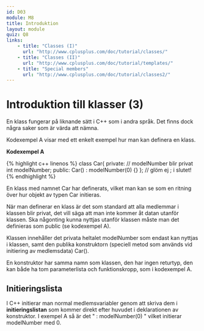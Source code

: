 ```yaml
---
id: D03
module: M8
title: Introduktion
layout: module
quiz: Q8
links:
    - title: "Classes (I)"
      url: "http://www.cplusplus.com/doc/tutorial/classes/" 
    - title: "Classes (II)"
      url: "http://www.cplusplus.com/doc/tutorial/templates/"
    - title: "Special members"
      url: "http://www.cplusplus.com/doc/tutorial/classes2/" 
---
```

# Introduktion till klasser (3)

En klass fungerar på liknande sätt i C++ som i andra språk. 
Det finns dock några saker som är värda att nämna.

Kodexempel A visar med ett enkelt exempel hur man kan definera en klass.

__Kodexempel A__

{% highlight c++ linenos %}
class Car{
private: // modelNumber blir privat
    int modelNumber;
public:
    Car() : modelNumber(0) {}
}; // glöm ej ; i slutet!
{% endhighlight %}

En klass med namnet Car har definerats, vilket man kan se som en ritning över hur objekt av typen Car initieras.

När man definerar en klass är det som standard att alla medlemmar i klassen blir privat, 
det vill säga att man inte kommer åt datan utanför klassen. 
Ska någonting kunna nyttjas utanför klassen måste man det definieras som public (se kodexempel A).

Klassen innehåller det privata heltalet modelNumber som endast kan nyttjas i klassen, 
samt den publika konstruktorn (speciell metod som används vid initiering av medlemsdata) Car().

En konstruktor har samma namn som klassen, den har ingen returtyp,
den kan både ha tom parameterlista och funktionskropp, som i kodexempel A.

## Initieringslista

I C++ initierar man normal medlemsvariabler genom att skriva dem i __initieringslistan__
som kommer direkt efter huvudet i deklarationen av konstruktor.
I exempel A så är det " : modelNumber(0) " vilket initierar modelNumber med 0.

